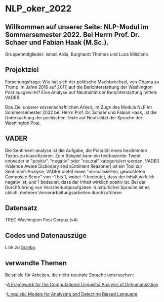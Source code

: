 # NLP_oker_2022
## Willkommen auf unserer Seite: NLP-Modul im Sommersemester 2022. Bei Herrn Prof. Dr. Schaer und Fabian Haak (M.Sc.).

Gruppenmitglieder: Ismail Arda, Burghardt Thomas und Luca Miliziano

## Projektziel

Forschungsfrage: Wie hat sich der politische Machtwechsel, von Obama zu Trump im Jahre
2016 auf 2017, auf die Berichterstattung der Washington Post ausgewirkt? Eine Analyse auf
Neutralität der Berichterstattung mittels VADER.

Das Ziel unserer wissenschaftlichen Arbeit, im Zuge des Moduls NLP im Sommersemester
2022 bei Herrn Prof. Dr. Schaer und Fabian Haak, ist die Untersuchung der politischen Texte auf
Neutralität der Sprache der Washington Post. 


## VADER

Die Sentiment-analyse ist die Aufgabe, die Polarität eines bestimmten Textes zu klassifizieren. Zum Beispiel kann ein textbasierter Tweet entweder in "positiv", 
"negativ" oder "neutral" kategorisiert werden. VADER (Valence Aware Dictionary and sEntiment Reasoner) ist ein Tool zur Sentiment-Analyse. VADER bietet einen 
”normalisierten, gewichteten Composite Score” von -1 bis 1, wobei -1 bedeutet, dass der Inhalt wirklich negativ ist, und 1 bedeutet, dass der Inhalt wirklich 
positiv ist. Bei der Durchführung von Verarbeitungsaufgaben in natürlicher Sprache ist es üblich, mehrere Vorverarbeitungsarbeiten durchzuführen

## Datensatz

TREC Washington Post Corpus (v4)

## Codes und Datenauszüge

Link zu [Sciebo](https://th-koeln.sciebo.de/apps/files/?dir=/NLP&fileid=676069869).

## verwandte Themen

Beispiele für Arbeiten, die nicht-neutrale Sprache untersuchen:

-[A Framework for the Computational Linguistic Analysis of Dehumanization](https://pubmed.ncbi.nlm.nih.gov/33733172/)

-[Linguistic Models for Analyzing and Detecting Biased Language](https://aclanthology.org/P13-1162.pdf)

